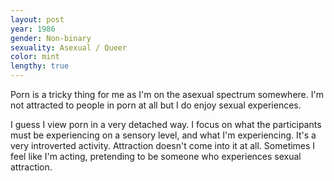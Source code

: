 ```yaml
---
layout: post
year: 1986
gender: Non-binary
sexuality: Asexual / Queer
color: mint
lengthy: true
---
```

Porn is a tricky thing for me as I'm on the asexual spectrum somewhere. I'm not attracted to people in porn at all but I do enjoy sexual experiences.

<!--more-->

I guess I view porn in a very detached way. I focus on what the participants must be experiencing on a sensory level, and what I'm experiencing. It's a very introverted activity. Attraction doesn't come into it at all. Sometimes I feel like I'm acting, pretending to be someone who experiences sexual attraction.
